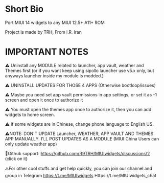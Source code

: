 <meta name="google-site-verification" content="fy0RmKdiFAvcpowolqINOqFLIvoxLOFX7AOQEN1JQZI" />

# Short Bio


Port MIUI 14 widgets to any MIUI 12.5+ A11+ ROM

Project is made by TRH,
From I.R. Iran


# IMPORTANT NOTES

⚠️ Uninstall any MODULE related to launcher, app vault, weather and Themes first
(or if you want keep using sipollo launcher use v5.x only, but anyways launcher inside my module is modded.)

⚠️ UNINSTALL UPDATES FOR THOSE 4 APPS  (Otherwise bootloop/issues)

⚠️ Maybe you need set app vault permissions in app settings, or set it as -1 screen and open it once to authorize it

⚠️ You must open the themes app once to authorize it, then you can add widgets to home screen.

⚠️ If some widgets are in Chinese, change phone language to English US.

⚠️NOTE: DON'T UPDATE Launcher, WEATHER, APP VAULT  AND THEMES APP MANUALLY. I'LL POST UPDATES AS A MODULE
(MIUI China Users can only update weather app)

💬Github support: https://github.com/R9TRH/MIUIwidgets/discussions/2 (click on it)

♨️For other cool stuffs and get help quickly, you can join our channel and group in Telegram 
https://t.me/MIUIwidgets
Https://t.me/MIUIwidgets_chat
